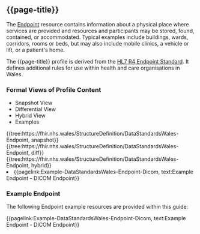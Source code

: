 <div class="warning"><span class="ExperiWarn"></span></div>

## {{page-title}}
The [Endpoint](https://hl7.org/fhir/Endpoint.html) resource contains information about a physical place where services are provided and resources and participants may be stored, found, contained, or accommodated. Typical examples include buildings, wards, corridors, rooms or beds, but may also include mobile clinics, a vehicle or lift, or a patient's home. 

The {{page-title}} profile is derived from the [HL7 R4 Endpoint Standard](http://hl7.org/fhir/endpoint.html). It defines additional rules for use within health and care organisations in Wales.

### Formal Views of Profile Content
<div class="tab-wrap">
  <ul class="tab-head">
    <li class="tablink tab-active" onclick="openCity(this,'tabsnap')" data-target="tabsnap">
      Snapshot View
    </li>
    <li class="tablink" onclick="openCity(this,'tabdiff')" data-target="tabdiff">
      Differential View
    </li>
    <li class="tablink" onclick="openCity(this,'tabhybrid')" data-target="tabhybrid">
      Hybrid View
    </li>
    <li class="tablink" onclick="openCity(this,'tabeg')" data-target="tabeg">
      Examples
    </li>    
  </ul>
  <div class="tab-main">
    <div id="tabsnap" class="tabcontent active">      
      {{tree:https://fhir.nhs.wales/StructureDefinition/DataStandardsWales-Endpoint, snapshot}}
    </div>
    <div id="tabdiff" class="tabcontent">
      {{tree:https://fhir.nhs.wales/StructureDefinition/DataStandardsWales-Endpoint, diff}}
  </div>
    <div id="tabhybrid" class="tabcontent">
      {{tree:https://fhir.nhs.wales/StructureDefinition/DataStandardsWales-Endpoint, hybrid}}
  </div>
  <div id="tabeg" class="tabcontent">
    <list>
      <li>{{pagelink:Example-DataStandardsWales-Endpoint-Dicom, text:Example Endpoint - DICOM Endpoint}}</li>
    </list>
  </div>    
</div>

### Example Endpoint
The following Endpoint example resources are provided within this guide:

{{pagelink:Example-DataStandardsWales-Endpoint-Dicom, text:Example Endpoint - DICOM Endpoint}}